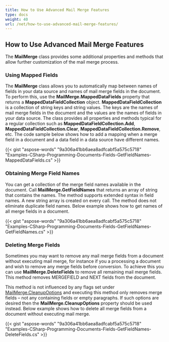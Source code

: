 ```yaml
---
title: How to Use Advanced Mail Merge Features
type: docs
weight: 40
url: /net/how-to-use-advanced-mail-merge-features/
---
```


## **How to Use Advanced Mail Merge Features**
The **MailMerge** class provides some additional properties and methods that allow further customization of the mail merge process.
### **Using Mapped Fields**
The **MailMerge** class allows you to automatically map between names of fields in your data source and names of mail merge fields in the document. To perform this, use the **MailMerge.MappedDataFields** property that returns a **MappedDataFieldCollection** object. **MappedDataFieldCollection** is a collection of string keys and string values. The keys are the names of mail merge fields in the document and the values are the names of fields in your data source. The class provides all properties and methods typical for a regular collection such as **MappedDataFieldCollection.Add**, **MappedDataFieldCollection.Clear**, **MappedDataFieldCollection.Remove**, etc. The code sample below shows how to add a mapping when a merge field in a document and a data field in a data source have different names.

{{< gist "aspose-words" "9a306a41bb6aea8adfcabf5a575c5718" "Examples-CSharp-Programming-Documents-Fields-GetFieldNames-MappedDataFields.cs" >}}
### **Obtaining Merge Field Names**
You can get a collection of the merge field names available in the document. Call **MailMerge.GetFieldNames** that returns an array of string that contains the names. The method supports extended syntax in field names. A new string array is created on every call. The method does not eliminate duplicate field names. Below example shows how to get names of all merge fields in a document.

{{< gist "aspose-words" "9a306a41bb6aea8adfcabf5a575c5718" "Examples-CSharp-Programming-Documents-Fields-GetFieldNames-GetFieldNames.cs" >}}
### **Deleting Merge Fields**
Sometimes you may want to remove any mail merge fields from a document without executing mail merge, for instance if you a processing a document and wish to remove any merge fields before conversion. To achieve this you can use **MailMerge.DeleteFields** to remove all remaining mail merge fields. This method removes MERGEFIELD and NEXT fields from the document.

This method is not influenced by any flags set under [MailMerge.CleanupOptions](http://www.aspose.com/api/net/words/aspose.words.mailmerging/mailmerge/properties/cleanupoptions) and executing this method only removes merge fields – not any containing fields or empty paragraphs. If such options are desired then the **MailMerge.CleanupOptions** property should be used instead. Below example shows how to delete all merge fields from a document without executing mail merge.

{{< gist "aspose-words" "9a306a41bb6aea8adfcabf5a575c5718" "Examples-CSharp-Programming-Documents-Fields-GetFieldNames-DeleteFields.cs" >}}
